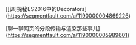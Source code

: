 
[[译]探秘ES2016中的Decorators]
(https://segmentfault.com/a/1190000004869226)

[聊一聊网页的分段传输与渲染那些事儿]
(https://segmentfault.com/a/1190000005989601)

